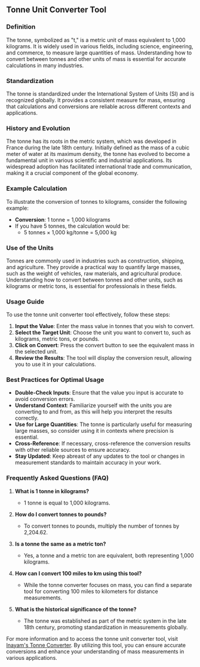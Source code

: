 ## Tonne Unit Converter Tool

### Definition
The tonne, symbolized as "t," is a metric unit of mass equivalent to 1,000 kilograms. It is widely used in various fields, including science, engineering, and commerce, to measure large quantities of mass. Understanding how to convert between tonnes and other units of mass is essential for accurate calculations in many industries.

### Standardization
The tonne is standardized under the International System of Units (SI) and is recognized globally. It provides a consistent measure for mass, ensuring that calculations and conversions are reliable across different contexts and applications.

### History and Evolution
The tonne has its roots in the metric system, which was developed in France during the late 18th century. Initially defined as the mass of a cubic meter of water at its maximum density, the tonne has evolved to become a fundamental unit in various scientific and industrial applications. Its widespread adoption has facilitated international trade and communication, making it a crucial component of the global economy.

### Example Calculation
To illustrate the conversion of tonnes to kilograms, consider the following example:
- **Conversion**: 1 tonne = 1,000 kilograms
- If you have 5 tonnes, the calculation would be:
  - 5 tonnes × 1,000 kg/tonne = 5,000 kg

### Use of the Units
Tonnes are commonly used in industries such as construction, shipping, and agriculture. They provide a practical way to quantify large masses, such as the weight of vehicles, raw materials, and agricultural produce. Understanding how to convert between tonnes and other units, such as kilograms or metric tons, is essential for professionals in these fields.

### Usage Guide
To use the tonne unit converter tool effectively, follow these steps:
1. **Input the Value**: Enter the mass value in tonnes that you wish to convert.
2. **Select the Target Unit**: Choose the unit you want to convert to, such as kilograms, metric tons, or pounds.
3. **Click on Convert**: Press the convert button to see the equivalent mass in the selected unit.
4. **Review the Results**: The tool will display the conversion result, allowing you to use it in your calculations.

### Best Practices for Optimal Usage
- **Double-Check Inputs**: Ensure that the value you input is accurate to avoid conversion errors.
- **Understand Context**: Familiarize yourself with the units you are converting to and from, as this will help you interpret the results correctly.
- **Use for Large Quantities**: The tonne is particularly useful for measuring large masses, so consider using it in contexts where precision is essential.
- **Cross-Reference**: If necessary, cross-reference the conversion results with other reliable sources to ensure accuracy.
- **Stay Updated**: Keep abreast of any updates to the tool or changes in measurement standards to maintain accuracy in your work.

### Frequently Asked Questions (FAQ)

1. **What is 1 tonne in kilograms?**
   - 1 tonne is equal to 1,000 kilograms.

2. **How do I convert tonnes to pounds?**
   - To convert tonnes to pounds, multiply the number of tonnes by 2,204.62.

3. **Is a tonne the same as a metric ton?**
   - Yes, a tonne and a metric ton are equivalent, both representing 1,000 kilograms.

4. **How can I convert 100 miles to km using this tool?**
   - While the tonne converter focuses on mass, you can find a separate tool for converting 100 miles to kilometers for distance measurements.

5. **What is the historical significance of the tonne?**
   - The tonne was established as part of the metric system in the late 18th century, promoting standardization in measurements globally.

For more information and to access the tonne unit converter tool, visit [Inayam's Tonne Converter](https://www.inayam.co/unit-converter/mass). By utilizing this tool, you can ensure accurate conversions and enhance your understanding of mass measurements in various applications.